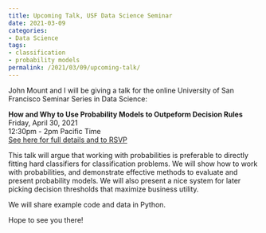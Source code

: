 ```yaml
---
title: Upcoming Talk, USF Data Science Seminar
date: 2021-03-09
categories:
- Data Science
tags:
- classification
- probability models
permalink: /2021/03/09/upcoming-talk/
---
```


John Mount and I will be giving a talk for the online University of San Francisco Seminar Series in Data Science:

**How and Why to Use Probability Models to Outpeform Decision Rules**<br>
Friday, April 30, 2021 <br>
12:30pm - 2pm Pacific Time<br>
[See here for full details and to RSVP](https://www.meetup.com/USF-Seminar-Series-in-Data-Science/events/276764072/)

This talk will argue that working with probabilities is preferable to directly fitting hard classifiers for classification problems. We will show how to work with probabilities, and demonstrate effective methods to evaluate and present probability models. We will also present a nice system for later picking decision thresholds that maximize business utility.

We will share example code and data in Python.

Hope to see you there!
